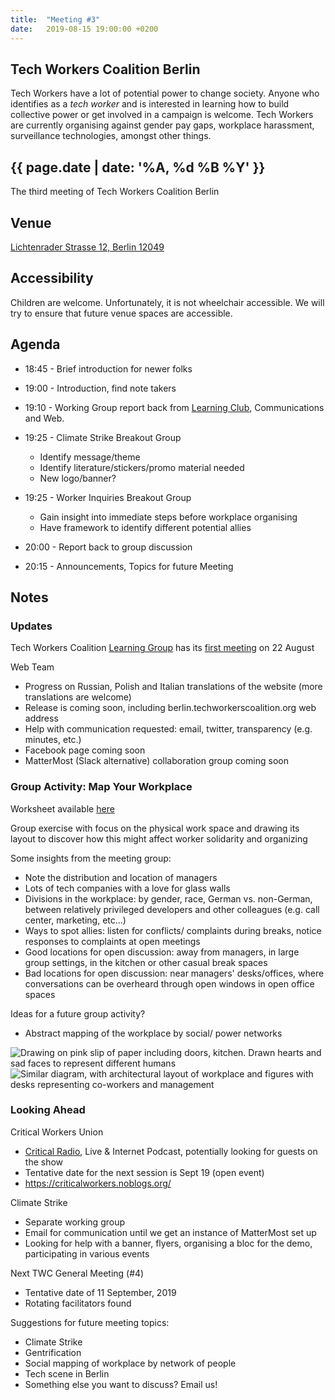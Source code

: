 ```yaml
---
title:  "Meeting #3"
date:   2019-08-15 19:00:00 +0200
---
```


## Tech Workers Coalition Berlin
Tech Workers have a lot of potential power to change society. Anyone who identifies as a _tech worker_ and is interested in learning how to build collective power or get involved in a campaign is welcome. Tech Workers are currently organising against gender pay gaps, workplace harassment, surveillance technologies, amongst other things.

## {{ page.date | date: '%A, %d %B %Y' }}
The third meeting of Tech Workers Coalition Berlin

## Venue

[Lichtenrader Strasse 12, Berlin 12049](https://www.google.com/maps/place/Lichtenrader+Str.+12,+12049+Berlin/@52.4766447,13.4179108,17z/data=!3m1!4b1!4m5!3m4!1s0x47a84fbe2daadf25:0xfeb48f8157c6f59e!8m2!3d52.4766447!4d13.4200995)

## Accessibility

Children are welcome. Unfortunately, it is not wheelchair accessible. We will try to ensure that future venue spaces are accessible.

## Agenda
* 18:45 - Brief introduction for newer folks
* 19:00 - Introduction, find note takers
* 19:10 - Working Group report back from [Learning Club](/learning), Communications and Web.

* 19:25 - Climate Strike Breakout Group
  * Identify message/theme
  * Identify literature/stickers/promo material needed
  * New logo/banner?

* 19:25 - Worker Inquiries Breakout Group
  * Gain insight into immediate steps before workplace organising
  * Have framework to identify different potential allies

* 20:00 - Report back to group discussion

* 20:15 - Announcements, Topics for future Meeting

## Notes

### Updates
Tech Workers Coalition [Learning Group](/learning) has its [first meeting](/events/4) on 22 August

Web Team
 - Progress on Russian, Polish and Italian translations of the website (more translations are welcome)
 - Release is coming soon, including berlin.techworkerscoalition.org web address
 - Help with communication requested: email, twitter, transparency (e.g. minutes, etc.)
 - Facebook page coming soon
 - MatterMost (Slack alternative) collaboration group coming soon

### Group Activity: Map Your Workplace
Worksheet available [here](https://www.labornotes.org/sites/default/files/33DrawYourWorkplaceMap_0.pdf)

Group exercise with focus on the physical work space and drawing its layout to discover how this might affect worker solidarity and organizing

Some insights from the meeting group:
 - Note the distribution and location of managers
 - Lots of tech companies with a love for glass walls
 - Divisions in the workplace: by gender, race, German vs. non-German, between relatively privileged developers and other colleagues (e.g. call center, marketing, etc...)
 - Ways to spot allies: listen for conflicts/ complaints during breaks, notice responses to complaints at open meetings
 - Good locations for open discussion: away from managers, in large group settings, in the kitchen or other casual break spaces
 - Bad locations for open discussion: near managers' desks/offices, where conversations can be overheard through open windows in open office spaces

Ideas for a future group activity?
 - Abstract mapping of the workplace by social/ power networks

 ![Drawing on pink slip of paper including doors, kitchen. Drawn hearts and sad faces to represent different humans](https://user-images.githubusercontent.com/7111514/63373923-1282ab00-c389-11e9-91ff-76c4a7e5a0cb.jpeg)
 ![Similar diagram, with architectural layout of workplace and figures with desks representing co-workers and management](https://user-images.githubusercontent.com/7111514/63373567-7062c300-c388-11e9-82e3-fbb2df9d2419.jpeg)

### Looking Ahead
Critical Workers Union
 - [Critical Radio](https://criticalworkers.noblogs.org/post/category/analysis/), Live & Internet Podcast, potentially looking for guests on the show
 - Tentative date for the next session is Sept 19 (open event)
 - https://criticalworkers.noblogs.org/

Climate Strike
 - Separate working group
 - Email for communication until we get an instance of MatterMost set up
 - Looking for help with a banner, flyers, organising a bloc for the demo, participating in various events

Next TWC General Meeting (\#4)
  - Tentative date of 11 September, 2019
  - Rotating facilitators found

Suggestions for future meeting topics:
- Climate Strike
- Gentrification
- Social mapping of workplace by network of people
- Tech scene in Berlin
- Something else you want to discuss? Email us!
